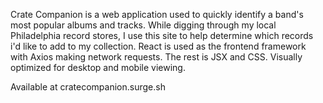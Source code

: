 Crate Companion is a web application used to quickly identify a band's most popular albums and tracks. While digging through my local Philadelphia record stores, I use this site to help determine which records i'd like to add to my collection. React is used as the frontend framework with Axios making network requests. The rest is JSX and CSS. Visually optimized for desktop and mobile viewing.

Available at cratecompanion.surge.sh
